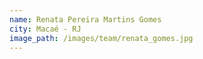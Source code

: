 ```yaml
---
name: Renata Pereira Martins Gomes
city: Macaé - RJ
image_path: /images/team/renata_gomes.jpg
---
```

